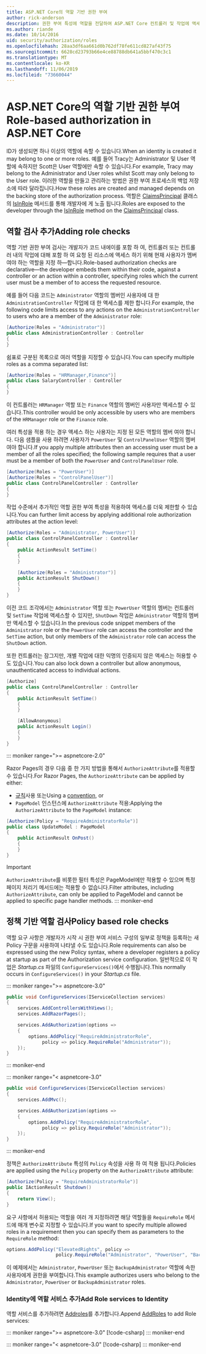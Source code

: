 ```yaml
---
title: ASP.NET Core의 역할 기반 권한 부여
author: rick-anderson
description: 권한 부여 특성에 역할을 전달하여 ASP.NET Core 컨트롤러 및 작업에 액세스를 제한하는 방법을 알아봅니다.
ms.author: riande
ms.date: 10/14/2016
uid: security/authorization/roles
ms.openlocfilehash: 28aa3df6aa661d0b762df78fe611cd827af43f75
ms.sourcegitcommit: 6628cd23793b66e4ce88788db641a5bbf470c3c1
ms.translationtype: MT
ms.contentlocale: ko-KR
ms.lasthandoff: 11/06/2019
ms.locfileid: "73660044"
---
```

# <a name="role-based-authorization-in-aspnet-core"></a><span data-ttu-id="11d72-103">ASP.NET Core의 역할 기반 권한 부여</span><span class="sxs-lookup"><span data-stu-id="11d72-103">Role-based authorization in ASP.NET Core</span></span>

<a name="security-authorization-role-based"></a>

<span data-ttu-id="11d72-104">ID가 생성되면 하나 이상의 역할에 속할 수 있습니다.</span><span class="sxs-lookup"><span data-stu-id="11d72-104">When an identity is created it may belong to one or more roles.</span></span> <span data-ttu-id="11d72-105">예를 들어 Tracy는 Administrator 및 User 역할에 속하지만 Scott은 User 역할에만 속할 수 있습니다.</span><span class="sxs-lookup"><span data-stu-id="11d72-105">For example, Tracy may belong to the Administrator and User roles whilst Scott may only belong to the User role.</span></span> <span data-ttu-id="11d72-106">이러한 역할을 만들고 관리하는 방법은 권한 부여 프로세스의 백업 저장소에 따라 달라집니다.</span><span class="sxs-lookup"><span data-stu-id="11d72-106">How these roles are created and managed depends on the backing store of the authorization process.</span></span> <span data-ttu-id="11d72-107">역할은 [ClaimsPrincipal](/dotnet/api/system.security.claims.claimsprincipal) 클래스의 [IsInRole](/dotnet/api/system.security.principal.genericprincipal.isinrole) 메서드를 통해 개발자에 게 노출 됩니다.</span><span class="sxs-lookup"><span data-stu-id="11d72-107">Roles are exposed to the developer through the [IsInRole](/dotnet/api/system.security.principal.genericprincipal.isinrole) method on the [ClaimsPrincipal](/dotnet/api/system.security.claims.claimsprincipal) class.</span></span>

## <a name="adding-role-checks"></a><span data-ttu-id="11d72-108">역할 검사 추가</span><span class="sxs-lookup"><span data-stu-id="11d72-108">Adding role checks</span></span>

<span data-ttu-id="11d72-109">역할 기반 권한 부여 검사는 개발자가 코드 내에이를 포함 하 여, 컨트롤러 또는 컨트롤러 내의 작업에 대해 포함 하 여 요청 된 리소스에 액세스 하기 위해 현재 사용자가 멤버 여야 하는 역할을 지정 하&mdash;합니다.</span><span class="sxs-lookup"><span data-stu-id="11d72-109">Role-based authorization checks are declarative&mdash;the developer embeds them within their code, against a controller or an action within a controller, specifying roles which the current user must be a member of to access the requested resource.</span></span>

<span data-ttu-id="11d72-110">예를 들어 다음 코드는 `Administrator` 역할의 멤버인 사용자에 대 한 `AdministrationController` 작업에 대 한 액세스를 제한 합니다.</span><span class="sxs-lookup"><span data-stu-id="11d72-110">For example, the following code limits access to any actions on the `AdministrationController` to users who are a member of the `Administrator` role:</span></span>

```csharp
[Authorize(Roles = "Administrator")]
public class AdministrationController : Controller
{
}
```

<span data-ttu-id="11d72-111">쉼표로 구분된 목록으로 여러 역할을 지정할 수 있습니다.</span><span class="sxs-lookup"><span data-stu-id="11d72-111">You can specify multiple roles as a comma separated list:</span></span>

```csharp
[Authorize(Roles = "HRManager,Finance")]
public class SalaryController : Controller
{
}
```

<span data-ttu-id="11d72-112">이 컨트롤러는 `HRManager` 역할 또는 `Finance` 역할의 멤버인 사용자만 액세스할 수 있습니다.</span><span class="sxs-lookup"><span data-stu-id="11d72-112">This controller would be only accessible by users who are members of the `HRManager` role or the `Finance` role.</span></span>

<span data-ttu-id="11d72-113">여러 특성을 적용 하는 경우 액세스 하는 사용자는 지정 된 모든 역할의 멤버 여야 합니다. 다음 샘플을 사용 하려면 사용자가 `PowerUser` 및 `ControlPanelUser` 역할의 멤버 여야 합니다.</span><span class="sxs-lookup"><span data-stu-id="11d72-113">If you apply multiple attributes then an accessing user must be a member of all the roles specified; the following sample requires that a user must be a member of both the `PowerUser` and `ControlPanelUser` role.</span></span>

```csharp
[Authorize(Roles = "PowerUser")]
[Authorize(Roles = "ControlPanelUser")]
public class ControlPanelController : Controller
{
}
```

<span data-ttu-id="11d72-114">작업 수준에서 추가적인 역할 권한 부여 특성을 적용하여 액세스를 더욱 제한할 수 있습니다.</span><span class="sxs-lookup"><span data-stu-id="11d72-114">You can further limit access by applying additional role authorization attributes at the action level:</span></span>

```csharp
[Authorize(Roles = "Administrator, PowerUser")]
public class ControlPanelController : Controller
{
    public ActionResult SetTime()
    {
    }

    [Authorize(Roles = "Administrator")]
    public ActionResult ShutDown()
    {
    }
}
```

<span data-ttu-id="11d72-115">이전 코드 조각에서는 `Administrator` 역할 또는 `PowerUser` 역할의 멤버는 컨트롤러 및 `SetTime` 작업에 액세스할 수 있지만, `ShutDown` 작업은 `Administrator` 역할의 멤버만 액세스할 수 있습니다.</span><span class="sxs-lookup"><span data-stu-id="11d72-115">In the previous code snippet members of the `Administrator` role or the `PowerUser` role can access the controller and the `SetTime` action, but only members of the `Administrator` role can access the `ShutDown` action.</span></span>

<span data-ttu-id="11d72-116">또한 컨트롤러는 잠그지만, 개별 작업에 대한 익명의 인증되지 않은 액세스는 허용할 수도 있습니다.</span><span class="sxs-lookup"><span data-stu-id="11d72-116">You can also lock down a controller but allow anonymous, unauthenticated access to individual actions.</span></span>

```csharp
[Authorize]
public class ControlPanelController : Controller
{
    public ActionResult SetTime()
    {
    }

    [AllowAnonymous]
    public ActionResult Login()
    {
    }
}
```

::: moniker range=">= aspnetcore-2.0"

<span data-ttu-id="11d72-117">Razor Pages의 경우 다음 중 한 가지 방법을 통해서 `AuthorizeAttribute`를 적용할 수 있습니다.</span><span class="sxs-lookup"><span data-stu-id="11d72-117">For Razor Pages, the `AuthorizeAttribute` can be applied by either:</span></span>

* <span data-ttu-id="11d72-118">[규칙](xref:razor-pages/razor-pages-conventions#page-model-action-conventions)사용 또는</span><span class="sxs-lookup"><span data-stu-id="11d72-118">Using a [convention](xref:razor-pages/razor-pages-conventions#page-model-action-conventions), or</span></span>
* <span data-ttu-id="11d72-119">`PageModel` 인스턴스에 `AuthorizeAttribute` 적용:</span><span class="sxs-lookup"><span data-stu-id="11d72-119">Applying the `AuthorizeAttribute` to the `PageModel` instance:</span></span>

```csharp
[Authorize(Policy = "RequireAdministratorRole")]
public class UpdateModel : PageModel
{
    public ActionResult OnPost()
    {
    }
}
```

> [!IMPORTANT]
> <span data-ttu-id="11d72-120">`AuthorizeAttribute`를 비롯한 필터 특성은 PageModel에만 적용할 수 있으며 특정 페이지 처리기 메서드에는 적용할 수 없습니다.</span><span class="sxs-lookup"><span data-stu-id="11d72-120">Filter attributes, including `AuthorizeAttribute`, can only be applied to PageModel and cannot be applied to specific page handler methods.</span></span>
::: moniker-end

<a name="security-authorization-role-policy"></a>

## <a name="policy-based-role-checks"></a><span data-ttu-id="11d72-121">정책 기반 역할 검사</span><span class="sxs-lookup"><span data-stu-id="11d72-121">Policy based role checks</span></span>

<span data-ttu-id="11d72-122">역할 요구 사항은 개발자가 시작 시 권한 부여 서비스 구성의 일부로 정책을 등록하는 새 Policy 구문을 사용하여 나타낼 수도 있습니다.</span><span class="sxs-lookup"><span data-stu-id="11d72-122">Role requirements can also be expressed using the new Policy syntax, where a developer registers a policy at startup as part of the Authorization service configuration.</span></span> <span data-ttu-id="11d72-123">일반적으로 이 작업은 *Startup.cs* 파일의 `ConfigureServices()`에서 수행됩니다.</span><span class="sxs-lookup"><span data-stu-id="11d72-123">This normally occurs in `ConfigureServices()` in your *Startup.cs* file.</span></span>

::: moniker range=">= aspnetcore-3.0"
```csharp
public void ConfigureServices(IServiceCollection services)
{
    services.AddControllersWithViews();
    services.AddRazorPages();

    services.AddAuthorization(options =>
    {
        options.AddPolicy("RequireAdministratorRole",
             policy => policy.RequireRole("Administrator"));
    });
}
```
::: moniker-end

::: moniker range="< aspnetcore-3.0"
```csharp
public void ConfigureServices(IServiceCollection services)
{
    services.AddMvc();

    services.AddAuthorization(options =>
    {
        options.AddPolicy("RequireAdministratorRole",
             policy => policy.RequireRole("Administrator"));
    });
}
```
::: moniker-end

<span data-ttu-id="11d72-124">정책은 `AuthorizeAttribute` 특성의 `Policy` 속성을 사용 하 여 적용 됩니다.</span><span class="sxs-lookup"><span data-stu-id="11d72-124">Policies are applied using the `Policy` property on the `AuthorizeAttribute` attribute:</span></span>

```csharp
[Authorize(Policy = "RequireAdministratorRole")]
public IActionResult Shutdown()
{
    return View();
}
```

<span data-ttu-id="11d72-125">요구 사항에서 허용되는 역할을 여러 개 지정하려면 해당 역할들을 `RequireRole` 메서드에 매개 변수로 지정할 수 있습니다.</span><span class="sxs-lookup"><span data-stu-id="11d72-125">If you want to specify multiple allowed roles in a requirement then you can specify them as parameters to the `RequireRole` method:</span></span>

```csharp
options.AddPolicy("ElevatedRights", policy =>
                  policy.RequireRole("Administrator", "PowerUser", "BackupAdministrator"));
```

<span data-ttu-id="11d72-126">이 예제에서는 `Administrator`, `PowerUser` 또는 `BackupAdministrator` 역할에 속한 사용자에게 권한을 부여합니다.</span><span class="sxs-lookup"><span data-stu-id="11d72-126">This example authorizes users who belong to the `Administrator`, `PowerUser` or `BackupAdministrator` roles.</span></span>

### <a name="add-role-services-to-identity"></a><span data-ttu-id="11d72-127">Identity에 역할 서비스 추가</span><span class="sxs-lookup"><span data-stu-id="11d72-127">Add Role services to Identity</span></span>

<span data-ttu-id="11d72-128">역할 서비스를 추가하려면 [Addroles](/dotnet/api/microsoft.aspnetcore.identity.identitybuilder.addroles#Microsoft_AspNetCore_Identity_IdentityBuilder_AddRoles__1)를 추가합니다.</span><span class="sxs-lookup"><span data-stu-id="11d72-128">Append [AddRoles](/dotnet/api/microsoft.aspnetcore.identity.identitybuilder.addroles#Microsoft_AspNetCore_Identity_IdentityBuilder_AddRoles__1) to add Role services:</span></span>

::: moniker range=">= aspnetcore-3.0"
[!code-csharp[](roles/samples/3_0/Startup.cs?name=snippet&highlight=7)]
::: moniker-end

::: moniker range="< aspnetcore-3.0"
[!code-csharp[](roles/samples/2_2/Startup.cs?name=snippet&highlight=7)]
::: moniker-end


